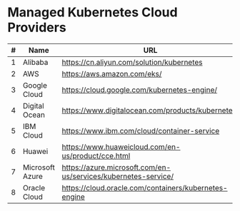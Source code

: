 # Managed Kubernetes Cloud Providers

| #  | Name | URL |
| ------------- | ------------- | ------------- |
1	|	Alibaba	|	https://cn.aliyun.com/solution/kubernetes
2	|	AWS	|	https://aws.amazon.com/eks/
3	|	Google Cloud |	https://cloud.google.com/kubernetes-engine/
4 | Digital Ocean | https://www.digitalocean.com/products/kubernetes/
5	|	IBM Cloud	|	https://www.ibm.com/cloud/container-service
6 | Huawei | https://www.huaweicloud.com/en-us/product/cce.html
7	|	Microsoft Azure	|	https://azure.microsoft.com/en-us/services/kubernetes-service/
8	|	Oracle Cloud |	https://cloud.oracle.com/containers/kubernetes-engine
